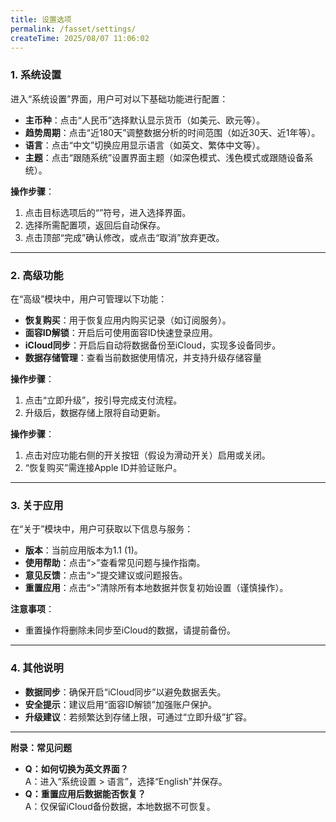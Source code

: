 ```yaml
---
title: 设置选项
permalink: /fasset/settings/
createTime: 2025/08/07 11:06:02
---
```



### **1. 系统设置**  

进入“系统设置”界面，用户可对以下基础功能进行配置：  
- **主币种**：点击“人民币”选择默认显示货币（如美元、欧元等）。  
- **趋势周期**：点击“近180天”调整数据分析的时间范围（如近30天、近1年等）。  
- **语言**：点击“中文”切换应用显示语言（如英文、繁体中文等）。  
- **主题**：点击“跟随系统”设置界面主题（如深色模式、浅色模式或跟随设备系统）。  

**操作步骤**：  
1. 点击目标选项后的“”符号，进入选择界面。  
2. 选择所需配置项，返回后自动保存。  
3. 点击顶部“完成”确认修改，或点击“取消”放弃更改。  

---

### **2. 高级功能**  

在“高级”模块中，用户可管理以下功能：  
- **恢复购买**：用于恢复应用内购买记录（如订阅服务）。  
- **面容ID解锁**：开启后可使用面容ID快速登录应用。  
- **iCloud同步**：开启后自动将数据备份至iCloud，实现多设备同步。  
- **数据存储管理**：查看当前数据使用情况，并支持升级存储容量  

**操作步骤**：  
1. 点击“立即升级”，按引导完成支付流程。  
2. 升级后，数据存储上限将自动更新。  

**操作步骤**：  
1. 点击对应功能右侧的开关按钮（假设为滑动开关）启用或关闭。  
2. “恢复购买”需连接Apple ID并验证账户。  

---

### **3. 关于应用**  
在“关于”模块中，用户可获取以下信息与服务：  
- **版本**：当前应用版本为1.1 (1)。  
- **使用帮助**：点击“>”查看常见问题与操作指南。  
- **意见反馈**：点击“>”提交建议或问题报告。  
- **重置应用**：点击“>”清除所有本地数据并恢复初始设置（谨慎操作）。  

**注意事项**：  
- 重置操作将删除未同步至iCloud的数据，请提前备份。  

---

### **4. 其他说明**  
- **数据同步**：确保开启“iCloud同步”以避免数据丢失。  
- **安全提示**：建议启用“面容ID解锁”加强账户保护。  
- **升级建议**：若频繁达到存储上限，可通过“立即升级”扩容。  

---

**附录：常见问题**  
- **Q：如何切换为英文界面？**  
  A：进入“系统设置 > 语言”，选择“English”并保存。  
- **Q：重置应用后数据能否恢复？**  
  A：仅保留iCloud备份数据，本地数据不可恢复。  

